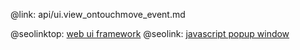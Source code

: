 @link: api/ui.view_ontouchmove_event.md

@seolinktop: [web ui framework](https://webix.com)
@seolink: [javascript popup window](https://webix.com/widget/popup/)